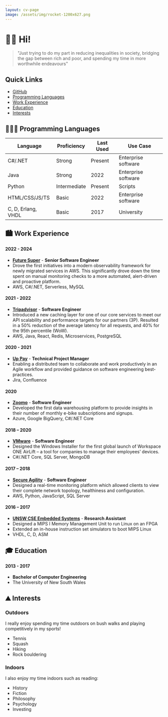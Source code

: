 ```yaml
---
layout: cv-page
image: /assets/img/rocket-1200x627.png
---
```


# 👋🏼 Hi!

> "Just trying to do my part in reducing inequalities in society, bridging the gap between rich and poor, and spending my time in more worthwhile endeavours"

## Quick Links

* [GitHub](https://github.com/burrt)
* [Programming Languages](#👨🏻‍💻-programming-languages)
* [Work Experience](#🏙️-work-experience)
* [Education](#🎓-education)
* [Interests](#⛰️-interests)

## 👨🏻‍💻 Programming Languages

| Language           | Proficiency  | Last Used | Use Case            |
|--------------------|--------------|-----------|---------------------|
| C#/.NET            | Strong       | Present   | Enterprise software |
| Java               | Strong       | 2022      | Enterprise software |
| Python             | Intermediate | Present   | Scripts             |
| HTML/CSS/JS/TS     | Basic        | 2022      | Enterprise software |
| C, D, Erlang, VHDL | Basic        | 2017      | University          |

## 🏙️ Work Experience

#### 2022 - 2024

* **[Future Super](https://www.futuresuper.com.au/)** - **Senior Software Engineer**
* Drove the first initiatives into a modern observability framework for newly migrated services in AWS. This significantly drove down the time spent on manual monitoring checks to a more automated, alert-driven and proactive platform.
* AWS, C#/.NET, Serverless, MySQL

#### 2021 - 2022

* **[Tripadvisor](https://www.tripadvisor.com.au/)** - **Software Engineer**
* Introduced a new caching layer for one of our core services to meet our API scalability and performance targets for our partners (3P). Resulted in a 50% reduction of the average latency for all requests, and 40% for the 95th percentile (WoW).
* AWS, Java, React, Redis, Microservices, PostgreSQL

#### 2020 - 2021

* **[Up Pay](https://uppay.online)** - **Technical Project Manager**
* Enabling a distributed team to collaborate and work productively in an Agile workflow and provided guidance on software engineering best-practices.
* Jira, Confluence

#### 2020

* **[Zoomo](https://www.ridezoomo.com/)** - **Software Engineer**
* Developed the first data warehousing platform to provide insights in their number of monthly e-bike subscriptions and signups.
* Azure, Google BigQuery, C#/.NET Core

#### 2018 – 2020

* **[VMware](https://www.vmware.com/au/products/workspace-one/unified-endpoint-management.html)** - **Software Engineer**
* Designed the Windows Installer for the first global launch of Workspace ONE AirLift – a tool for companies to manage their employees’ devices.
* C#/.NET Core, SQL Server, MongoDB

#### 2017 – 2018

* **[Secure Agility](https://secureagility.com/)** - **Software Engineer**
* Designed a real-time monitoring platform which allowed clients to view their complete network topology, healthiness and configuration.
* AWS, Python, JavaScript, SQL Server

#### 2016 – 2017

* **[UNSW CSE Embedded Systems](https://www.engineering.unsw.edu.au/computer-science-engineering/)** - **Research Assistant**
* Designed a MIPS I Memory Management Unit to run Linux on an FPGA
* Extended an in-house instruction set simulators to boot MIPS Linux
* VHDL, C, D, ASM

## 🎓 Education

#### 2013 - 2017

* **Bachelor of Computer Engineering**
* The University of New South Wales

## ⛰️ Interests

### Outdoors

I really enjoy spending my time outdoors on bush walks and playing competitively in my sports!

* Tennis
* Squash
* Hiking
* Rock bouldering

### Indoors

I also enjoy my time indoors such as reading:

* History
* Fiction
* Philosophy
* Psychology
* Investing

